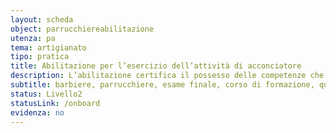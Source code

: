 ```yaml
---
layout: scheda
object: parrucchiereabilitazione
utenza: pa
tema: artigianato
tipo: pratica
title: Abilitazione per l’esercizio dell’attività di acconciatore
description: L’abilitazione certifica il possesso delle competenze che costituiscono lo standard professionale nazionale
subtitle: barbiere, parrucchiere, esame finale, corso di formazione, qualifica, attestato
status: Livello2
statusLink: /onboard
evidenza: no
---
```

